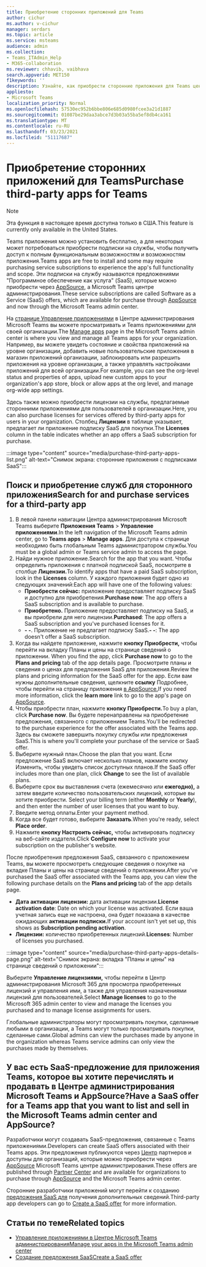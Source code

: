 ```yaml
---
title: Приобретение сторонних приложений для Teams
author: cichur
ms.author: v-cichur
manager: serdars
ms.topic: article
ms.service: msteams
audience: admin
ms.collection:
- Teams_ITAdmin_Help
- M365-collaboration
ms.reviewer: chhavib, vaibhava
search.appverid: MET150
f1keywords: ''
description: Узнайте, как приобрести сторонние приложения для Teams центре Microsoft Teams администрирования.
appliesto:
- Microsoft Teams
localization_priority: Normal
ms.openlocfilehash: 57530ec952b6bbe806e685d0980fcee3a21d1887
ms.sourcegitcommit: 01087be29daa3abce7d3b03a55ba5ef8db4ca161
ms.translationtype: MT
ms.contentlocale: ru-RU
ms.lasthandoff: 03/23/2021
ms.locfileid: "51117687"
---
```

<a name="purchase-third-party-apps-for-teams"></a><span data-ttu-id="12360-103">Приобретение сторонних приложений для Teams</span><span class="sxs-lookup"><span data-stu-id="12360-103">Purchase third-party apps for Teams</span></span>
======================================================

> [!NOTE]
> <span data-ttu-id="12360-104">Эта функция в настоящее время доступна только в США.</span><span class="sxs-lookup"><span data-stu-id="12360-104">This feature is currently only available in the United States.</span></span>

<span data-ttu-id="12360-105">Teams приложения можно установить бесплатно, а для некоторых может потребоваться приобрести подписки на службы, чтобы получить доступ к полным функциональным возможностям и возможностям приложения.</span><span class="sxs-lookup"><span data-stu-id="12360-105">Teams apps are free to install and some may require purchasing service subscriptions to experience the app's full functionality and scope.</span></span> <span data-ttu-id="12360-106">Эти подписки на службу называются предложениями "Программное обеспечение как услуга" (SaaS), которые можно приобрести через [AppSource,](https://appsource.microsoft.com/) а Microsoft Teams центре администрирования.</span><span class="sxs-lookup"><span data-stu-id="12360-106">These service subscriptions are called Software as a Service (SaaS) offers, which are available for purchase through [AppSource](https://appsource.microsoft.com/) and now through the Microsoft Teams admin center.</span></span>

<span data-ttu-id="12360-107">На [странице Управление приложениями](manage-apps.md) в Центре администрирования Microsoft Teams вы можете просматривать и Teams приложениями для своей организации.</span><span class="sxs-lookup"><span data-stu-id="12360-107">The [Manage apps](manage-apps.md) page in the Microsoft Teams admin center is where you view and manage all Teams apps for your organization.</span></span> <span data-ttu-id="12360-108">Например, вы можете увидеть состояние и свойства приложений на уровне организации, добавить новые пользовательские приложения в магазин приложений организации, заблокировать или разрешить приложения на уровне организации, а также управлять настройками приложений для всей организации.</span><span class="sxs-lookup"><span data-stu-id="12360-108">For example, you can see the org-level status and properties of apps, upload new custom apps to your organization's app store, block or allow apps at the org level, and manage org-wide app settings.</span></span>

<span data-ttu-id="12360-109">Здесь также можно приобрести лицензии на службы, предлагаемые сторонними приложениями для пользователей в организации.</span><span class="sxs-lookup"><span data-stu-id="12360-109">Here, you can also purchase licenses for services offered by third-party apps for users in your organization.</span></span> <span data-ttu-id="12360-110">Столбец **Лицензии** в таблице указывает, предлагает ли приложение подписку SaaS для покупки.</span><span class="sxs-lookup"><span data-stu-id="12360-110">The **Licenses** column in the table indicates whether an app offers a SaaS subscription for purchase.</span></span>

:::image type="content" source="media/purchase-third-party-apps-list.png" alt-text="Снимок экрана: сторонние приложения с подписками SaaS":::

## <a name="search-for-and-purchase-services-for-a-third-party-app"></a><span data-ttu-id="12360-112">Поиск и приобретение служб для сторонного приложения</span><span class="sxs-lookup"><span data-stu-id="12360-112">Search for and purchase services for a third-party app</span></span>

1. <span data-ttu-id="12360-113">В левой панели навигации Центра администрирования Microsoft Teams выберите **Приложения Teams** > **Управление приложениями**.</span><span class="sxs-lookup"><span data-stu-id="12360-113">In the left navigation of the Microsoft Teams admin center, go to **Teams apps** > **Manage apps**.</span></span> <span data-ttu-id="12360-114">Для доступа к странице необходимо быть глобальным Teams администратором службы.</span><span class="sxs-lookup"><span data-stu-id="12360-114">You must be a global admin or Teams service admin to access the page.</span></span>
2. <span data-ttu-id="12360-115">Найди нужное приложение.</span><span class="sxs-lookup"><span data-stu-id="12360-115">Search for the app that you want.</span></span> <span data-ttu-id="12360-116">Чтобы определить приложения с платной подпиской SaaS, посмотрите в столбце **Лицензии.**</span><span class="sxs-lookup"><span data-stu-id="12360-116">To identify apps that have a paid SaaS subscription, look in the **Licenses** column.</span></span> <span data-ttu-id="12360-117">У каждого приложения будет одно из следующих значений:</span><span class="sxs-lookup"><span data-stu-id="12360-117">Each app will have one of the following values:</span></span>
    - <span data-ttu-id="12360-118">**Приобрести сейчас:** приложение предоставляет подписку SaaS и доступно для приобретения.</span><span class="sxs-lookup"><span data-stu-id="12360-118">**Purchase now**: The app offers a SaaS subscription and is available to purchase.</span></span>  
    - <span data-ttu-id="12360-119">**Приобретено.** Приложение предоставляет подписку на SaaS, и вы приобрели для него лицензии.</span><span class="sxs-lookup"><span data-stu-id="12360-119">**Purchased**: The app offers a SaaS subscription and you've purchased licenses for it.</span></span>
    - <span data-ttu-id="12360-120">**- -**. Приложение не предлагает подписку SaaS.</span><span class="sxs-lookup"><span data-stu-id="12360-120">**- -**: The app doesn't offer a SaaS subscription.</span></span>
3. <span data-ttu-id="12360-121">Когда вы найдете приложение, нажмите **кнопку Приобрести,** чтобы перейти на вкладку Планы и цены на странице сведений о приложении. </span><span class="sxs-lookup"><span data-stu-id="12360-121">When you find the app, click **Purchase now** to go to the **Plans and pricing** tab of the app details page.</span></span> <span data-ttu-id="12360-122">Просмотрите планы и сведения о ценах для предложения SaaS для приложения.</span><span class="sxs-lookup"><span data-stu-id="12360-122">Review the plans and pricing information for the SaaS offer for the app.</span></span> <span data-ttu-id="12360-123">Если вам нужны дополнительные сведения, щелкните **ссылку** Подробнее, чтобы перейти на страницу приложения [в AppSource.](https://appsource.microsoft.com/)</span><span class="sxs-lookup"><span data-stu-id="12360-123">If you need more information, click the **learn more** link to go to the app's page on [AppSource](https://appsource.microsoft.com/).</span></span>  
4. <span data-ttu-id="12360-124">Чтобы приобрести план, нажмите **кнопку Приобрести.**</span><span class="sxs-lookup"><span data-stu-id="12360-124">To buy a plan, click **Purchase now**.</span></span> <span data-ttu-id="12360-125">Вы будете перенаправлены на приобретение предложения, связанного с приложением Teams.</span><span class="sxs-lookup"><span data-stu-id="12360-125">You'll be redirected to the purchase experience for the offer associated with the Teams app.</span></span> <span data-ttu-id="12360-126">Здесь вы сможете завершить покупку службы или предложения SaaS.</span><span class="sxs-lookup"><span data-stu-id="12360-126">This is where you'll complete your purchase of the service or SaaS offer.</span></span>
5. <span data-ttu-id="12360-127">Выберите нужный план.</span><span class="sxs-lookup"><span data-stu-id="12360-127">Choose the plan that you want.</span></span> <span data-ttu-id="12360-128">Если предложение SaaS включает несколько планов,  нажмите кнопку Изменить, чтобы увидеть список доступных планов.</span><span class="sxs-lookup"><span data-stu-id="12360-128">If the SaaS offer includes more than one plan, click **Change** to see the list of available plans.</span></span>
6. <span data-ttu-id="12360-129">Выберите срок вы выставления счета (ежемесячно или **ежегодно),** а затем введите количество пользовательских лицензий, которые вы хотите приобрести. </span><span class="sxs-lookup"><span data-stu-id="12360-129">Select your billing term (either **Monthly** or **Yearly**), and then enter the number of user licenses that you want to buy.</span></span>
7. <span data-ttu-id="12360-130">Введите метод оплаты.</span><span class="sxs-lookup"><span data-stu-id="12360-130">Enter your payment method.</span></span>
8. <span data-ttu-id="12360-131">Когда все будет готово, выберите **Заказать**.</span><span class="sxs-lookup"><span data-stu-id="12360-131">When you're ready, select **Place order**.</span></span>
9. <span data-ttu-id="12360-132">Нажмите **кнопку Настроить сейчас,** чтобы активировать подписку на веб-сайте издателя.</span><span class="sxs-lookup"><span data-stu-id="12360-132">Click **Configure now** to activate your subscription on the publisher's website.</span></span>

<span data-ttu-id="12360-133">После приобретения предложения SaaS, связанного с приложением Teams, вы можете просмотреть  следующие сведения о покупке на вкладке Планы и цены на странице сведений о приложении.</span><span class="sxs-lookup"><span data-stu-id="12360-133">After you've purchased the SaaS offer associated with the Teams app, you can view the following purchase details on the **Plans and pricing** tab of the app details page.</span></span>

- <span data-ttu-id="12360-134">**Дата активации лицензии:** дата активации лицензии.</span><span class="sxs-lookup"><span data-stu-id="12360-134">**License activation date**: Date on which your license was activated.</span></span> <span data-ttu-id="12360-135">Если ваша учетная запись еще не настроена, она будет показана в качестве ожидающих **активации подписки.**</span><span class="sxs-lookup"><span data-stu-id="12360-135">If your account isn't yet set up, this shows as **Subscription pending activation**.</span></span>
- <span data-ttu-id="12360-136">**Лицензии:** количество приобретенных лицензий.</span><span class="sxs-lookup"><span data-stu-id="12360-136">**Licenses**: Number of licenses you purchased.</span></span>

:::image type="content" source="media/purchase-third-party-apps-details-page.png" alt-text="Снимок экрана: вкладка "Планы и цены" на странице сведений о приложении":::

<span data-ttu-id="12360-138">Выберите **Управление лицензиями,** чтобы перейти в Центр администрирования Microsoft 365 для просмотра приобретенных лицензий и управления ими, а также для управления назначениями лицензий для пользователей.</span><span class="sxs-lookup"><span data-stu-id="12360-138">Select **Manage licenses** to go to the Microsoft 365 admin center to view and manage the licenses you purchased and to manage license assignments for users.</span></span>

<span data-ttu-id="12360-139">Глобальные администраторы могут просматривать покупки, сделанные любыми в организации, а Teams могут только просматривать покупки, сделанные сами.</span><span class="sxs-lookup"><span data-stu-id="12360-139">Global admins can view the purchases made by anyone in the organization whereas Teams service admins can only view the purchases made by themselves.</span></span>  

## <a name="have-a-saas-offer-for-a-teams-app-that-you-want-to-list-and-sell-in-the-microsoft-teams-admin-center-and-appsource"></a><span data-ttu-id="12360-140">У вас есть SaaS-предложение для приложения Teams, которое вы хотите перечислять и продавать в Центре администрирования Microsoft Teams и AppSource?</span><span class="sxs-lookup"><span data-stu-id="12360-140">Have a SaaS offer for a Teams app that you want to list and sell in the Microsoft Teams admin center and AppSource?</span></span>

<span data-ttu-id="12360-141">Разработчики могут создавать SaaS-предложения, связанные с Teams приложениями.</span><span class="sxs-lookup"><span data-stu-id="12360-141">Developers can create SaaS offers associated with their Teams apps.</span></span> <span data-ttu-id="12360-142">Эти предложения публикуются через [Центр](https://partner.microsoft.com) партнеров и доступны для организаций, которые можно приобрести через [AppSource](https://appsource.microsoft.com/) Microsoft Teams центре администрирования.</span><span class="sxs-lookup"><span data-stu-id="12360-142">These offers are published through [Partner Center](https://partner.microsoft.com) and are available for organizations to purchase through [AppSource](https://appsource.microsoft.com/) and the Microsoft Teams admin center.</span></span>
 
<span data-ttu-id="12360-143">Сторонние разработчики приложений могут перейти к созданию [предложения SaaS для](/azure/marketplace/partner-center-portal/create-new-saas-offer) получения дополнительных сведений.</span><span class="sxs-lookup"><span data-stu-id="12360-143">Third-party app developers can go to [Create a SaaS offer](/azure/marketplace/partner-center-portal/create-new-saas-offer) for more information.</span></span>

## <a name="related-topics"></a><span data-ttu-id="12360-144">Статьи по теме</span><span class="sxs-lookup"><span data-stu-id="12360-144">Related topics</span></span>

- [<span data-ttu-id="12360-145">Управление приложениями в Центре Microsoft Teams администрирования</span><span class="sxs-lookup"><span data-stu-id="12360-145">Manage your apps in the Microsoft Teams admin center</span></span>](manage-apps.md)
- [<span data-ttu-id="12360-146">Создание предложения SaaS</span><span class="sxs-lookup"><span data-stu-id="12360-146">Create a SaaS offer</span></span>](/azure/marketplace/partner-center-portal/create-new-saas-offer)